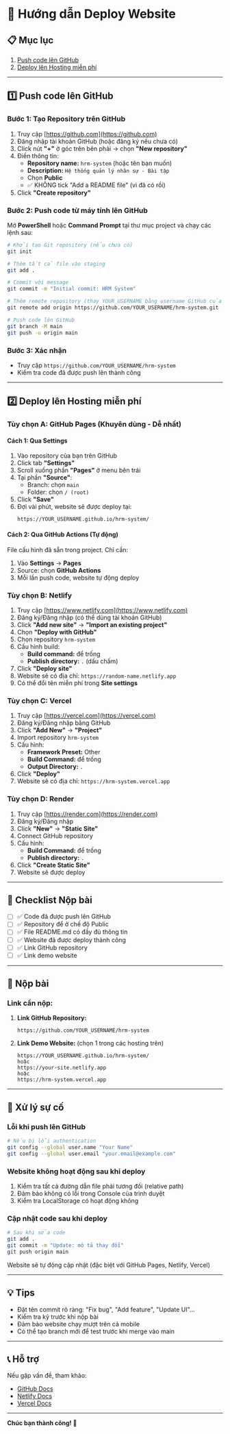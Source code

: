 # 🚀 Hướng dẫn Deploy Website

## 📋 Mục lục
1. [Push code lên GitHub](#1-push-code-lên-github)
2. [Deploy lên Hosting miễn phí](#2-deploy-lên-hosting-miễn-phí)

---

## 1️⃣ Push code lên GitHub

### Bước 1: Tạo Repository trên GitHub

1. Truy cập [https://github.com](https://github.com)
2. Đăng nhập tài khoản GitHub (hoặc đăng ký nếu chưa có)
3. Click nút **"+"** ở góc trên bên phải → chọn **"New repository"**
4. Điền thông tin:
   - **Repository name:** `hrm-system` (hoặc tên bạn muốn)
   - **Description:** `Hệ thống quản lý nhân sự - Bài tập`
   - Chọn **Public**
   - ✅ KHÔNG tick "Add a README file" (vì đã có rồi)
5. Click **"Create repository"**

### Bước 2: Push code từ máy tính lên GitHub

Mở **PowerShell** hoặc **Command Prompt** tại thư mục project và chạy các lệnh sau:

```bash
# Khởi tạo Git repository (nếu chưa có)
git init

# Thêm tất cả file vào staging
git add .

# Commit với message
git commit -m "Initial commit: HRM System"

# Thêm remote repository (thay YOUR_USERNAME bằng username GitHub của bạn)
git remote add origin https://github.com/YOUR_USERNAME/hrm-system.git

# Push code lên GitHub
git branch -M main
git push -u origin main
```

### Bước 3: Xác nhận

- Truy cập `https://github.com/YOUR_USERNAME/hrm-system`
- Kiểm tra code đã được push lên thành công

---

## 2️⃣ Deploy lên Hosting miễn phí

### Tùy chọn A: GitHub Pages (Khuyên dùng - Dễ nhất)

#### Cách 1: Qua Settings
1. Vào repository của bạn trên GitHub
2. Click tab **"Settings"**
3. Scroll xuống phần **"Pages"** ở menu bên trái
4. Tại phần **"Source"**:
   - Branch: chọn `main`
   - Folder: chọn `/ (root)`
5. Click **"Save"**
6. Đợi vài phút, website sẽ được deploy tại:
   ```
   https://YOUR_USERNAME.github.io/hrm-system/
   ```

#### Cách 2: Qua GitHub Actions (Tự động)
File cấu hình đã sẵn trong project. Chỉ cần:
1. Vào **Settings** → **Pages**
2. Source: chọn **GitHub Actions**
3. Mỗi lần push code, website tự động deploy

### Tùy chọn B: Netlify

1. Truy cập [https://www.netlify.com](https://www.netlify.com)
2. Đăng ký/Đăng nhập (có thể dùng tài khoản GitHub)
3. Click **"Add new site"** → **"Import an existing project"**
4. Chọn **"Deploy with GitHub"**
5. Chọn repository `hrm-system`
6. Cấu hình build:
   - **Build command:** để trống
   - **Publish directory:** `.` (dấu chấm)
7. Click **"Deploy site"**
8. Website sẽ có địa chỉ: `https://random-name.netlify.app`
9. Có thể đổi tên miễn phí trong **Site settings**

### Tùy chọn C: Vercel

1. Truy cập [https://vercel.com](https://vercel.com)
2. Đăng ký/Đăng nhập bằng GitHub
3. Click **"Add New"** → **"Project"**
4. Import repository `hrm-system`
5. Cấu hình:
   - **Framework Preset:** Other
   - **Build Command:** để trống
   - **Output Directory:** `.`
6. Click **"Deploy"**
7. Website sẽ có địa chỉ: `https://hrm-system.vercel.app`

### Tùy chọn D: Render

1. Truy cập [https://render.com](https://render.com)
2. Đăng ký/Đăng nhập
3. Click **"New"** → **"Static Site"**
4. Connect GitHub repository
5. Cấu hình:
   - **Build Command:** để trống
   - **Publish directory:** `.`
6. Click **"Create Static Site"**
7. Website sẽ được deploy

---

## 📝 Checklist Nộp bài

- [ ] ✅ Code đã được push lên GitHub
- [ ] ✅ Repository để ở chế độ Public
- [ ] ✅ File README.md có đầy đủ thông tin
- [ ] ✅ Website đã được deploy thành công
- [ ] ✅ Link GitHub repository
- [ ] ✅ Link demo website

---

## 🎯 Nộp bài

### Link cần nộp:

1. **Link GitHub Repository:**
   ```
   https://github.com/YOUR_USERNAME/hrm-system
   ```

2. **Link Demo Website:** (chọn 1 trong các hosting trên)
   ```
   https://YOUR_USERNAME.github.io/hrm-system/
   hoặc
   https://your-site.netlify.app
   hoặc
   https://hrm-system.vercel.app
   ```

---

## 🔧 Xử lý sự cố

### Lỗi khi push lên GitHub

```bash
# Nếu bị lỗi authentication
git config --global user.name "Your Name"
git config --global user.email "your.email@example.com"
```

### Website không hoạt động sau khi deploy

1. Kiểm tra tất cả đường dẫn file phải tương đối (relative path)
2. Đảm bảo không có lỗi trong Console của trình duyệt
3. Kiểm tra LocalStorage có hoạt động không

### Cập nhật code sau khi deploy

```bash
# Sau khi sửa code
git add .
git commit -m "Update: mô tả thay đổi"
git push origin main
```

Website sẽ tự động cập nhật (đặc biệt với GitHub Pages, Netlify, Vercel)

---

## 💡 Tips

- Đặt tên commit rõ ràng: "Fix bug", "Add feature", "Update UI"...
- Kiểm tra kỹ trước khi nộp bài
- Đảm bảo website chạy mượt trên cả mobile
- Có thể tạo branch mới để test trước khi merge vào main

---

## 📞 Hỗ trợ

Nếu gặp vấn đề, tham khảo:
- [GitHub Docs](https://docs.github.com)
- [Netlify Docs](https://docs.netlify.com)
- [Vercel Docs](https://vercel.com/docs)

---

**Chúc bạn thành công! 🎉**
